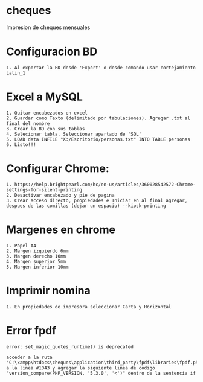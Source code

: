 # cheques
Impresion de cheques mensuales

# Configuracion BD
	1. Al exportar la BD desde 'Export' o desde comando usar cortejamiento Latin_1
	
# Excel a MySQL
	1. Quitar encabezados en excel
	2. Guardar como Texto (delimitado por tabulaciones). Agregar .txt al final del nombre
	3. Crear la BD con sus tablas
	4. Selecionar tabla. Seleccionar apartado de 'SQL'
	5. LOAD data INFILE "X:/Escritorio/personas.txt" INTO TABLE personas
	6. Listo!!!

# Configurar Chrome:
	1. https://help.brightpearl.com/hc/en-us/articles/360028542572-Chrome-settings-for-silent-printing
	2. Desactivar encabezado y pie de pagina
	3. Crear acceso directo, propiedades e Iniciar en al final agregar, despues de las comillas (dejar un espacio) --kiosk-printing

# Margenes en chrome
	1. Papel A4
  	2. Margen izquierdo 6mm
  	3. Margen derecho 10mm
  	4. Margen superior 5mm
  	5. Margen inferior 10mm

# Imprimir nomina
	1. En propiedades de impresora seleccionar Carta y Horizontal

# Error fpdf
 	error: set_magic_quotes_runtime() is deprecated
	
	acceder a la ruta "C:\xampp\htdocs\cheques\application\third_party\fpdf\libraries\fpdf.php" a la linea #1043 y agregar la siguiente linea de codigo "version_compare(PHP_VERSION, '5.3.0', '<')" dentro de la sentencia if
	

